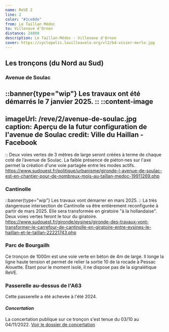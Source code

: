 ```yaml
---
name: ReVE 2
line: 2
color: "#1ce8de"
from: Le Taillan Médoc
to: Villenave d'Ornon
distance: 24000
description: Le Taillan-Médoc - Villenave d'Ornon
cover: https://cyclopolis.lavilleavelo.org/vl2/bd-vivier-merle.jpg
---
```


## Les tronçons (du Nord au Sud)

### Avenue de Soulac
::banner{type="wip"}
Les travaux ont été démarrés le 7 janvier 2025.
::
::content-image
---
imageUrl: /reve/2/avenue-de-soulac.jpg
caption: Aperçu de la futur configuration de l'avenue de Soulac
credit: Ville du Haillan - Facebook
---
::
Deux voies vertes de 3 mètres de large seront créées à terme de chaque coté de l’avenue de Soulac.
La faible présence de piéton·nes sur l'axe permet la création d'une voie partagée entre les modes actifs.
https://www.sudouest.fr/politique/urbanisme/gironde-l-avenue-de-soulac-est-en-chantier-pour-de-nombreux-mois-au-taillan-medoc-19911269.php

### Cantinolle 
::banner{type="wip"}
Les travaux vont démarrer en mars 2025.
::
La très dangereuse intersection de Cantinolle va être entièrement reconfigurée à partir de mars 2025.
Elle sera transformée en giratoire "à la hollandaise".
Deux voies vertes feront le tour du giratoire.
https://www.sudouest.fr/gironde/eysines/gironde-des-travaux-vont-transformer-le-carrefour-de-cantinolle-en-giratoire-entre-eysines-le-haillan-et-le-taillan-22221743.php

### Parc de Bourgailh
Ce tronçon de 1000m est une voie verte en béton de 4m de large. Il longe la ligne haute tension et permet de relier la sortie 10 de la rocade à Pessac Alouette.
Étant pour le moment isolé, il ne dispose pas de la signalétique ReVE.

### Passerelle au-dessus de l'A63
Cette passerelle a été achevée à l'été 2024.


#### *Concertation*
La concertation publique sur ce tronçon s'est tenue du 03/10 au 04/11/2022.
[Voir le dossier de concertation](https://cyclopolis.lavilleavelo.org/vl2/VL2Sud_Berthelot_St-Priest.pdf)
